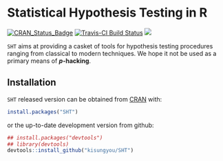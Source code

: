
<!-- README.md is generated from README.Rmd. Please edit that file -->

# Statistical Hypothesis Testing in R

[![CRAN_Status_Badge](http://www.r-pkg.org/badges/version/SHT?color=green)](https://cran.r-project.org/package=SHT)
[![Travis-CI Build
Status](https://travis-ci.org/kisungyou/SHT.svg?branch=master)](https://travis-ci.org/kisungyou/SHT)
[![](https://cranlogs.r-pkg.org/badges/SHT)](https://cran.r-project.org/package=SHT)

`SHT` aims at providing a casket of tools for hypothesis testing
procedures ranging from classical to modern techniques. We hope it not
be used as a primary means of **$p$-hacking**.

## Installation

`SHT` released version can be obtained from
[CRAN](https://CRAN.R-project.org/package=SHT) with:

``` r
install.packages("SHT")
```

or the up-to-date development version from github:

``` r
## install.packages("devtools")
## library(devtools)
devtools::install_github("kisungyou/SHT")
```
